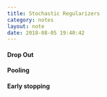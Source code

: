 ```yaml
---
title: Stochastic Regularizers
category: notes
layout: note
date: 2018-08-05 19:40:42
---
```


#### Drop Out
#### Pooling
#### Early stopping

